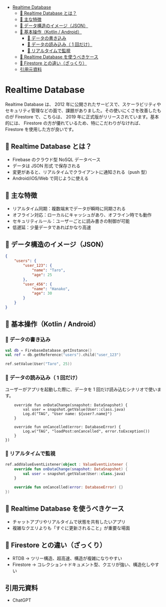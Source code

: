 - [Realtime Database](#realtime-database)
  - [🔹 Realtime Database とは？](#-realtime-database-とは)
  - [🔸 主な特徴](#-主な特徴)
  - [🔹 データ構造のイメージ（JSON）](#-データ構造のイメージjson)
  - [🔸 基本操作（Kotlin / Android）](#-基本操作kotlin--android)
    - [🔸 データの書き込み](#-データの書き込み)
    - [🔸 データの読み込み（ 1 回だけ）](#-データの読み込み-1-回だけ)
    - [🔸 リアルタイムで監視](#-リアルタイムで監視)
  - [🔹 Realtime Database を使うべきケース](#-realtime-database-を使うべきケース)
  - [🔸 Firestore との違い（ざっくり）](#-firestore-との違いざっくり)
  - [引用元資料](#引用元資料)


# Realtime Database

Realtime Database は、 2012 年に公開されたサービスで、スケーラビリティやセキュリティ管理などの面で、課題がありました。その使いにくさを改善したものが Firestore で、こちらは、 2019 年に正式版がリリースされています。基本的には、 Firestore の方が優れているため、特にこだわりがなければ、 Firestore を使用した方が良いです。


## 🔹 Realtime Database とは？

- Firebase のクラウド型 NoSQL データベース
- データは JSON 形式 で保存される
- 変更があると、リアルタイムでクライアントに通知される（push 型）
- Android/iOS/Web で同じように使える


## 🔸 主な特徴

- リアルタイム同期：複数端末でデータが瞬時に同期される
- オフライン対応：ローカルにキャッシュがあり、オフライン時でも動作
- セキュリティルール：ユーザーごとに読み書きの制御が可能
- 低遅延：少量データであればかなり高速


## 🔹 データ構造のイメージ（JSON）

```json
{
    "users": {
        "user_123": {
            "name": "Taro",
            "age": 25
        },
        "user_456": {
            "name": "Hanako",
            "age": 30
        }
    }
}
```


## 🔸 基本操作（Kotlin / Android）

### 🔸 データの書き込み

```kotlin
val db = FirebaseDatabase.getInstance()
val ref = db.getReference("users").child("user_123")

ref.setValue(User("Taro", 25))
```


### 🔸 データの読み込み（ 1 回だけ）

ユーザーがアプリを起動した際に、データを 1 回だけ読み込むシナリオで使います。

```kotlinref.addListenerForSingleValueEvent(object : ValueEventListener {
    override fun onDataChange(snapshot: DataSnapshot) {
        val user = snapshot.getValue(User::class.java)
        Log.d("TAG", "User name: ${user?.name}")
    }

    override fun onCancelled(error: DatabaseError) {
        Log.w("TAG", "loadPost:onCancelled", error.toException())
    }
})
```


### 🔸 リアルタイムで監視

```kotlin
ref.addValueEventListener(object : ValueEventListener {
    override fun onDataChange(snapshot: DataSnapshot) {
        val user = snapshot.getValue(User::class.java)
    }

    override fun onCancelled(error: DatabaseError) {}
})
```


## 🔹 Realtime Database を使うべきケース

- チャットアプリやリアルタイムで状態を共有したいアプリ
- 複雑なクエリよりも「すぐに更新されること」が重要な場面


## 🔸 Firestore との違い（ざっくり）

- RTDB → ツリー構造、超高速、構造が複雑になりやすい
- Firestore → コレクション＋ドキュメント型、クエリが強い、構造化しやすい



## 引用元資料

- ChatGPT

